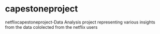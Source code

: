 # capestoneproject
netflixcapestoneproject-Data Analysis project representing various insights from the data cololected from the netflix users

